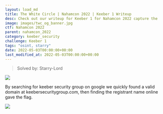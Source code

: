 ```yaml
---
layout: load_md
title: The White Circle | Nahamcon 2022 | Keeber 1 Writeup
desc: Check out our writeup for Keeber 1 for Nahamcon 2022 capture the flag competition.
image: images/twc_og_banner.jpg
ctf: Nahamcon 2022
parent: nahamcon_2022
category: keeber_security
challenge: Keeber 1
tags: "osint, starry"
date: 2022-05-03T00:00:00+00:00
last_modified_at: 2022-05-03T00:00:00+00:00
---
```



> Solved by: Starry-Lord

![](https://i.imgur.com/z09VgbV.png)

By searching for keeber security group on google we quickly found a valid domain at keebersecuritygroup.com, then finding the registrant name online gave the flag.

![](https://i.imgur.com/rrxhgDL.png)

